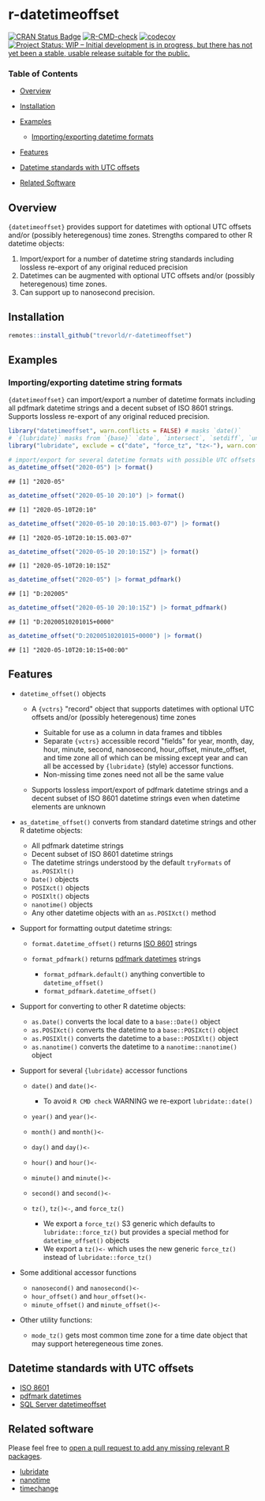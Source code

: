 # r-datetimeoffset

[![CRAN Status Badge](https://www.r-pkg.org/badges/version/datetimeoffset)](https://cran.r-project.org/package=datetimeoffset)
[![R-CMD-check](https://github.com/trevorld/r-datetimeoffset/workflows/R-CMD-check/badge.svg)](https://github.com/trevorld/r-datetimeoffset/actions)
[![codecov](https://codecov.io/github/trevorld/r-datetimeoffset/branch/main/graph/badge.svg)](https://codecov.io/github/trevorld/r-datetimeoffset)
[![Project Status: WIP – Initial development is in progress, but there has not yet been a stable, usable release suitable for the public.](https://www.repostatus.org/badges/latest/wip.svg)](https://www.repostatus.org/#wip)

### Table of Contents

* [Overview](#overview)
* [Installation](#installation)
* [Examples](#examples)

  + [Importing/exporting datetime formats](#formats)

* [Features](#features)
* [Datetime standards with UTC offsets](#standards)
* [Related Software](#similar)

## <a name="overview">Overview</a>

`{datetimeoffset}` provides support for datetimes with optional UTC offsets and/or (possibly heteregenous) time zones.  Strengths compared to other R datetime objects:

1. Import/export for a number of datetime string standards including lossless re-export of any original reduced precision
2. Datetimes can be augmented with optional UTC offsets and/or (possibly heteregenous) time zones.
3. Can support up to nanosecond precision.

## <a name="installation">Installation</a>


```r
remotes::install_github("trevorld/r-datetimeoffset")
```

## <a name="examples">Examples</a>

### <a name="formats">Importing/exporting datetime string formats</a>

`{datetimeoffset}` can import/export a number of datetime formats including
all pdfmark datetime strings and a decent subset of ISO 8601 strings.
Supports lossless re-export of any original reduced precision.


```r
library("datetimeoffset", warn.conflicts = FALSE) # masks `date()`
# `{lubridate}` masks from `{base}` `date`, `intersect`, `setdiff`, `union`
library("lubridate", exclude = c("date", "force_tz", "tz<-"), warn.conflicts = FALSE)

# import/export for several datetime formats with possible UTC offsets
as_datetime_offset("2020-05") |> format()
```

```
## [1] "2020-05"
```

```r
as_datetime_offset("2020-05-10 20:10") |> format()
```

```
## [1] "2020-05-10T20:10"
```

```r
as_datetime_offset("2020-05-10 20:10:15.003-07") |> format()
```

```
## [1] "2020-05-10T20:10:15.003-07"
```

```r
as_datetime_offset("2020-05-10 20:10:15Z") |> format()
```

```
## [1] "2020-05-10T20:10:15Z"
```

```r
as_datetime_offset("2020-05") |> format_pdfmark()
```

```
## [1] "D:202005"
```

```r
as_datetime_offset("2020-05-10 20:10:15Z") |> format_pdfmark()
```

```
## [1] "D:20200510201015+0000"
```

```r
as_datetime_offset("D:20200510201015+0000") |> format()
```

```
## [1] "2020-05-10T20:10:15+00:00"
```

## <a name="features">Features</a>

* `datetime_offset()` objects
 
  + A `{vctrs}` "record" object that supports datetimes with optional UTC offsets and/or (possibly heteregenous) time zones

    - Suitable for use as a column in data frames and tibbles
    - Separate `{vctrs}` accessible record "fields" for year, month, day, hour, 
      minute, second, nanosecond, hour\_offset, minute\_offset, and time zone all of which 
      can be missing except year and can all be accessed by `{lubridate}` (style) 
      accessor functions.  
    - Non-missing time zones need not all be the same value 

  + Supports lossless import/export of pdfmark datetime strings and a decent subset of 
    ISO 8601 datetime strings even when datetime elements are unknown

* `as_datetime_offset()` converts from standard datetime strings and other R datetime objects:

  + All pdfmark datetime strings
  + Decent subset of ISO 8601 datetime strings
  + The datetime strings understood by the default `tryFormats` of `as.POSIXlt()`
  + `Date()` objects
  + `POSIXct()` objects
  + `POSIXlt()` objects
  + `nanotime()` objects
  + Any other datetime objects with an `as.POSIXct()` method

* Support for formatting output datetime strings:

    + `format.datetime_offset()` returns [ISO 8601](https://en.wikipedia.org/wiki/ISO_8601#Combined_date_and_time_representations) strings
    + `format_pdfmark()` returns [pdfmark datetimes](https://opensource.adobe.com/dc-acrobat-sdk-docs/library/pdfmark/pdfmark_Basic.html#document-info-dictionary-docinfo) strings

      - `format_pdfmark.default()` anything convertible to `datetime_offset()`
      - `format_pdfmark.datetime_offset()`

* Support for converting to other R datetime objects:

  + `as.Date()` converts the local date to a `base::Date()` object
  + `as.POSIXct()` converts the datetime to a `base::POSIXct()` object
  + `as.POSIXlt()` converts the datetime to a `base::POSIXlt()` object
  + `as.nanotime()` converts the datetime to a `nanotime::nanotime()` object

* Support for several `{lubridate}` accessor functions

  + `date()` and `date()<-`

    - To avoid `R CMD check` WARNING we re-export `lubridate::date()`

  + `year()` and `year()<-`
  + `month()` and `month()<-`
  + `day()` and `day()<-`
  + `hour()` and `hour()<-`
  + `minute()` and `minute()<-`
  + `second()` and `second()<-`
  + `tz()`, `tz()<-`, and `force_tz()`

    - We export a `force_tz()` S3 generic which defaults to `lubridate::force_tz()`
      but provides a special method for `datetime_offset()` objects
    - We export a `tz()<-` which uses the new generic `force_tz()`
      instead of `lubridate::force_tz()`

* Some additional accessor functions

  + `nanosecond()` and `nanosecond()<-`
  + `hour_offset()` and `hour_offset()<-`
  + `minute_offset()` and `minute_offset()<-`

* Other utility functions:

  + `mode_tz()` gets most common time zone for a time date object
    that may support heteregeneous time zones.

## <a name="standards">Datetime standards with UTC offsets</a>

* [ISO 8601](https://en.wikipedia.org/wiki/ISO_8601#Combined_date_and_time_representations)
* [pdfmark datetimes](https://opensource.adobe.com/dc-acrobat-sdk-docs/library/pdfmark/pdfmark_Basic.html#document-info-dictionary-docinfo)
* [SQL Server datetimeoffset](https://learn.microsoft.com/en-us/sql/t-sql/data-types/datetimeoffset-transact-sql?view=sql-server-ver16)

## <a name="similar">Related software</a>

Please feel free to [open a pull request to add any missing relevant R packages](https://github.com/trevorld/r-datetimeoffset/edit/main/README.Rmd).

* [lubridate](https://lubridate.tidyverse.org/index.html)
* [nanotime](https://eddelbuettel.github.io/nanotime)
* [timechange](https://github.com/vspinu/timechange/)
